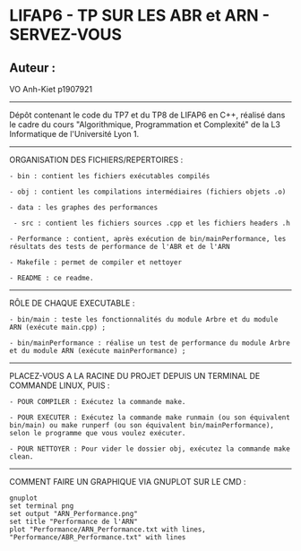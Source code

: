 # LIFAP6 - TP SUR LES ABR et ARN - SERVEZ-VOUS

## Auteur :
VO Anh-Kiet p1907921

-----------------

Dépôt contenant le code du TP7 et du TP8 de LIFAP6 en C++, réalisé dans le cadre du cours "Algorithmique, Programmation et Complexité"
de la L3 Informatique de l'Université Lyon 1.

-----------------

ORGANISATION DES FICHIERS/REPERTOIRES :
```
- bin : contient les fichiers exécutables compilés

- obj : contient les compilations intermédiaires (fichiers objets .o)

- data : les graphes des performances

 - src : contient les fichiers sources .cpp et les fichiers headers .h

- Performance : contient, après exécution de bin/mainPerformance, les résultats des tests de performance de l'ABR et de l'ARN

- Makefile : permet de compiler et nettoyer

- README : ce readme.
```
-----------------

RÔLE DE CHAQUE EXECUTABLE :
```
- bin/main : teste les fonctionnalités du module Arbre et du module ARN (exécute main.cpp) ;

- bin/mainPerformance : réalise un test de performance du module Arbre et du module ARN (exécute mainPerformance) ;
```
-----------------

PLACEZ-VOUS A LA RACINE DU PROJET DEPUIS UN TERMINAL DE COMMANDE LINUX, PUIS :
```
- POUR COMPILER : Exécutez la commande make.

- POUR EXECUTER : Exécutez la commande make runmain (ou son équivalent bin/main) ou make runperf (ou son équivalent bin/mainPerformance), selon le programme que vous voulez exécuter.

- POUR NETTOYER : Pour vider le dossier obj, exécutez la commande make clean.
```
-----------------

COMMENT FAIRE UN GRAPHIQUE VIA GNUPLOT SUR LE CMD :
```
gnuplot
set terminal png
set output "ARN_Performance.png"
set title "Performance de l'ARN"
plot "Performance/ARN_Performance.txt with lines, "Performance/ABR_Performance.txt" with lines
```
